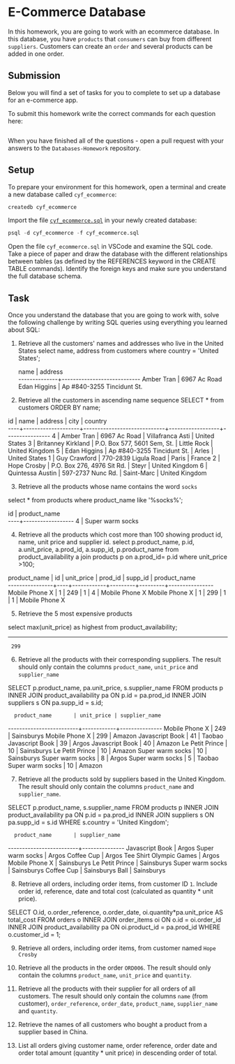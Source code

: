 # E-Commerce Database

In this homework, you are going to work with an ecommerce database. In this database, you have `products` that `consumers` can buy from different `suppliers`. Customers can create an `order` and several products can be added in one order.

## Submission

Below you will find a set of tasks for you to complete to set up a database for an e-commerce app.

To submit this homework write the correct commands for each question here:
```sql


```

When you have finished all of the questions - open a pull request with your answers to the `Databases-Homework` repository.

## Setup

To prepare your environment for this homework, open a terminal and create a new database called `cyf_ecommerce`:

```sql
createdb cyf_ecommerce
```

Import the file [`cyf_ecommerce.sql`](./cyf_ecommerce.sql) in your newly created database:

```sql
psql -d cyf_ecommerce -f cyf_ecommerce.sql
```

Open the file `cyf_ecommerce.sql` in VSCode and examine the SQL code. Take a piece of paper and draw the database with the different relationships between tables (as defined by the REFERENCES keyword in the CREATE TABLE commands). Identify the foreign keys and make sure you understand the full database schema.

## Task

Once you understand the database that you are going to work with, solve the following challenge by writing SQL queries using everything you learned about SQL:

1. Retrieve all the customers' names and addresses who live in the United States
select name, address from customers where country = 'United States';

     name     |          address           
--------------+----------------------------
 Amber Tran   | 6967 Ac Road
 Edan Higgins | Ap #840-3255 Tincidunt St.


2. Retrieve all the customers in ascending name sequence
SELECT * from customers ORDER BY name;

 id |        name        |           address           |       city       |    country     
----+--------------------+-----------------------------+------------------+----------------
  4 | Amber Tran         | 6967 Ac Road                | Villafranca Asti | United States
  3 | Britanney Kirkland | P.O. Box 577, 5601 Sem, St. | Little Rock      | United Kingdom
  5 | Edan Higgins       | Ap #840-3255 Tincidunt St.  | Arles            | United States
  1 | Guy Crawford       | 770-2839 Ligula Road        | Paris            | France
  2 | Hope Crosby        | P.O. Box 276, 4976 Sit Rd.  | Steyr            | United Kingdom
  6 | Quintessa Austin   | 597-2737 Nunc Rd.           | Saint-Marc       | United Kingdom


3. Retrieve all the products whose name contains the word `socks`

select * from products where product_name  like '%socks%';

 id |   product_name   
----+------------------
  4 | Super warm socks


4. Retrieve all the products which cost more than 100 showing product id, name, unit price and supplier id.
select p.product_name, p.id, a.unit_price, a.prod_id, a.supp_id, p.product_name from product_availability a join products p on a.prod_id= p.id where unit_price >100;

 product_name  | id | unit_price | prod_id | supp_id |  product_name  
----------------+----+------------+---------+---------+----------------
 Mobile Phone X |  1 |        249 |       1 |       4 | Mobile Phone X
 Mobile Phone X |  1 |        299 |       1 |       1 | Mobile Phone X


5. Retrieve the 5 most expensive products

select max(unit_price) as highest from product_availability;

---------
     299

6. Retrieve all the products with their corresponding suppliers. The result should only contain the columns `product_name`, `unit_price` and `supplier_name`


SELECT p.product_name, pa.unit_price, s.supplier_name FROM products p INNER JOIN product_availability pa ON p.id = pa.prod_id INNER JOIN suppliers s ON pa.supp_id = s.id;


      product_name       | unit_price | supplier_name 
-------------------------+------------+---------------
 Mobile Phone X          |        249 | Sainsburys
 Mobile Phone X          |        299 | Amazon
 Javascript Book         |         41 | Taobao
 Javascript Book         |         39 | Argos
 Javascript Book         |         40 | Amazon
 Le Petit Prince         |         10 | Sainsburys
 Le Petit Prince         |         10 | Amazon
 Super warm socks        |         10 | Sainsburys
 Super warm socks        |          8 | Argos
 Super warm socks        |          5 | Taobao
 Super warm socks        |         10 | Amazon


7. Retrieve all the products sold by suppliers based in the United Kingdom. The result should only contain the columns `product_name` and `supplier_name`.

SELECT p.product_name, s.supplier_name FROM products p INNER JOIN product_availability pa ON p.id = pa.prod_id INNER JOIN suppliers s ON pa.supp_id = s.id WHERE s.country = 'United Kingdom';


      product_name       | supplier_name 
-------------------------+---------------
 Javascript Book         | Argos
 Super warm socks        | Argos
 Coffee Cup              | Argos
 Tee Shirt Olympic Games | Argos
 Mobile Phone X          | Sainsburys
 Le Petit Prince         | Sainsburys
 Super warm socks        | Sainsburys
 Coffee Cup              | Sainsburys
 Ball                    | Sainsburys


8. Retrieve all orders, including order items, from customer ID `1`. Include order id, reference, date and total cost (calculated as quantity * unit price).

SELECT O.id, o.order_reference, o.order_date, oi.quantity*pa.unit_price AS total_cost FROM orders o INNER JOIN order_items oi ON o.id = oi.order_id INNER JOIN product_availability pa ON oi.product_id = pa.prod_id WHERE o.customer_id = 1;

9. Retrieve all orders, including order items, from customer named `Hope Crosby`




10. Retrieve all the products in the order `ORD006`. The result should only contain the columns `product_name`, `unit_price` and `quantity`.
11. Retrieve all the products with their supplier for all orders of all customers. The result should only contain the columns `name` (from customer), `order_reference`, `order_date`, `product_name`, `supplier_name` and `quantity`.
12. Retrieve the names of all customers who bought a product from a supplier based in China.
13. List all orders giving customer name, order reference, order date and order total amount (quantity * unit price) in descending order of total.

